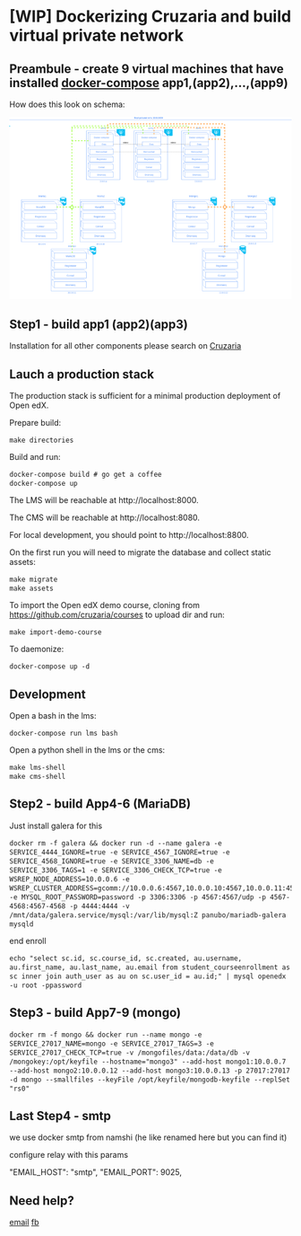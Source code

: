 # [WIP] Dockerizing Cruzaria and build virtual private network

## Preambule - create 9 virtual machines that have installed [docker-compose](https://docs.docker.com/compose/) app1,(app2),...,(app9) 

How does this look on schema:

![Schema](oie_1NUVmqAXcQqW.png)

## Step1 - build app1 (app2)(app3)

Installation for all other components please search on [Cruzaria](https://github.com/cruzaria/)

## Lauch a production stack
The production stack is sufficient for a minimal production deployment of Open edX.

Prepare build:

    make directories

Build and run:

    docker-compose build # go get a coffee
    docker-compose up

The LMS will be reachable at http://localhost:8000.

The CMS will be reachable at http://localhost:8080.

For local development, you should point to http://localhost:8800.

On the first run you will need to migrate the database and collect static assets:

    make migrate
    make assets

To import the Open edX demo course, cloning from https://github.com/cruzaria/courses to upload dir and run:

    make import-demo-course

To daemonize:

    docker-compose up -d

## Development

Open a bash in the lms:

    docker-compose run lms bash

Open a python shell in the lms or the cms:

    make lms-shell
    make cms-shell

## Step2 - build App4-6 (MariaDB)

Just install galera for this

    docker rm -f galera && docker run -d --name galera -e SERVICE_4444_IGNORE=true -e SERVICE_4567_IGNORE=true -e SERVICE_4568_IGNORE=true -e SERVICE_3306_NAME=db -e SERVICE_3306_TAGS=1 -e SERVICE_3306_CHECK_TCP=true -e WSREP_NODE_ADDRESS=10.0.0.6 -e WSREP_CLUSTER_ADDRESS=gcomm://10.0.0.6:4567,10.0.0.10:4567,10.0.0.11:4567 -e MYSQL_ROOT_PASSWORD=password -p 3306:3306 -p 4567:4567/udp -p 4567-4568:4567-4568 -p 4444:4444 -v /mnt/data/galera.service/mysql:/var/lib/mysql:Z panubo/mariadb-galera mysqld

end enroll

    echo "select sc.id, sc.course_id, sc.created, au.username, au.first_name, au.last_name, au.email from student_courseenrollment as sc inner join auth_user as au on sc.user_id = au.id;" | mysql openedx -u root -ppassword

## Step3 - build App7-9 (mongo)

    docker rm -f mongo && docker run --name mongo -e SERVICE_27017_NAME=mongo -e SERVICE_27017_TAGS=3 -e SERVICE_27017_CHECK_TCP=true -v /mongofiles/data:/data/db -v /mongokey:/opt/keyfile --hostname="mongo3" --add-host mongo1:10.0.0.7 --add-host mongo2:10.0.0.12 --add-host mongo3:10.0.0.13 -p 27017:27017 -d mongo --smallfiles --keyFile /opt/keyfile/mongodb-keyfile --replSet "rs0"


## Last Step4 - smtp

we use docker smtp from namshi (he like renamed here but you can find it)

configure relay with this params  

  "EMAIL_HOST": "smtp",
  "EMAIL_PORT": 9025,

## Need help?

[email](mailto:vvvvvvvvvv@inbox.ru)
[fb](https://www.facebook.com/andropovvv)
